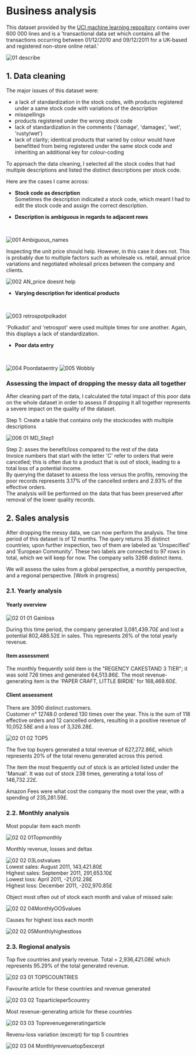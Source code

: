 # Business analysis

This dataset provided by the [UCI machine learning repository](https://archive.ics.uci.edu/dataset/352/online+retail) contains over 600 000 lines and is a 'transactional data set which contains all the transactions occurring between 01/12/2010 and 09/12/2011 for a UK-based and registered non-store online retail.'

![01 describe](https://github.com/user-attachments/assets/bf933324-2ba1-4e0d-977c-106518a2bfe3)

## 1. Data cleaning

The major issues of this dataset were:
- a lack of standardization in the stock codes, with products registered under a same stock code with variations of the description
- misspellings
- products registered under the wrong stock code
- lack of standardization in the comments ('damage', 'damages', 'wet', 'rusty/wet')
- lack of clarity; identical products that varied by colour would have benefitted from being registered under the same stock code and inheriting an additional key for colour-coding

To approach the data cleaning, I selected all the stock codes that had multiple descriptions and listed the distinct descriptions per stock code.

Here are the cases I came across:

- <b>Stock code as description</b>
  <br>Sometimes the description indicated a stock code, which meant I had to edit the stock code and assign the correct description.
  <br>
  
- <b>Description is ambiguous in regards to adjacent rows</b>
<br>

![001 Ambiguous_names](https://github.com/user-attachments/assets/c4d05b88-3a53-453c-9a89-7ab9b40fac7d)

Inspecting the unit price should help. However, in this case it does not. This is probably due to multiple factors such as wholesale vs. retail, annual price variations and negotiated wholesail prices between the company and clients.
<br>

![002 AN_price doesnt help](https://github.com/user-attachments/assets/65e03a9d-55b6-4fc8-b3b9-f46db0306c0a)

- <b>Varying description for identical products</b>
<br>

![003 retrospotpolkadot](https://github.com/user-attachments/assets/c51b8913-6f8e-4dc7-b8b1-ede238ac382c)

'Polkadot' and 'retrospot' were used multiple times for one another. Again, this displays a lack of standardization.

- <b>Poor data entry</b>
<br>

![004 Poordataentry](https://github.com/user-attachments/assets/89e5d39d-b03c-48e5-a058-f45ecab4fbe7)
![005 Wobbly](https://github.com/user-attachments/assets/2732a8c3-9d68-4e11-a084-1a2f0be764d8)

### Assessing the impact of dropping the messy data all together

After cleaning part of the data, I calculated the total impact of this poor data on the whole dataset in order to assess if dropping it all together represents a severe impact on the quality of the dataset.

Step 1: Create a table that contains only the stockcodes with multiple descriptions

![006 01 MD_Step1](https://github.com/user-attachments/assets/d7f2ef68-560e-4018-b6f7-8ad26aa90260)

Step 2: asses the benefit/loss compared to the rest of the data
<br> Invoice numbers that start with the letter 'C' refer to orders that were cancelled; this is often due to a product that is out of stock, leading to a total loss of a potential income.
<br> By querying the dataset to assess the loss versus the profits, removing the poor records represents 3.17% of the cancelled orders and 2.93% of the effective orders.
<br> The analysis will be performed on the data that has been preserved after removal of the lower quality records.

## 2. Sales analysis

After dropping the messy data, we can now perform the analysis.
The time period of this dataset is of 12 months. The query returns 35 distinct countries; upon further inspection, two of them are labeled as 'Unspecified' and 'European Community'. These two labels are connected to 97 rows in total, which we will keep for now.
The company sells 3266 distinct items.

We will assess the sales from a global perspective, a monthly perspective, and a regional perspective. [Work in progress]

### 2.1. Yearly analysis

#### Yearly overview
![02 01 01 Gainloss](https://github.com/user-attachments/assets/c0e8bc62-da90-45e8-9bc8-6ecaa1fbba7b)

During this time period, the company generated 3,081,439.70£ and lost a potential 802,486.52£ in sales. This represents 26% of the total yearly revenue.

#### Item assessment
The monthly frequently sold item is the "REGENCY CAKESTAND 3 TIER"; it was sold 726 times and generated 64,513.86£.
The most revenue-generating item is the 'PAPER CRAFT, LITTLE BIRDIE' for 168,469.60£.

#### Client assessment
There are 3090 distinct customers.
<br>Customer n° 12748.0 ordered 130 times over the year. This is the sum of 118 effective orders and 12 cancelled orders, resulting in a positive revenue of 10,052.58£ and a loss of 3,326.28£.

![02 01 02 TOP5](https://github.com/user-attachments/assets/789092b7-ee18-4885-88d5-8cd34fee5349)

The five top buyers generated a total revenue of 627,272.86£, which represents 20% of the total revenu generated across this period.

The item the most frequently out of stock is an articled listed under the 'Manual'. It was out of stock 238 times, generating a total loss of 146,732.22£.

Amazon Fees were what cost the company the most over the year, with a spending of 235,281.59£.

### 2.2. Monthly analysis

Most popular item each month

![02 02 01Topmonthly](https://github.com/user-attachments/assets/06eab385-0dba-4b07-8f85-cef87ac51514)

Monthly revenue, losses and deltas

![02 02 03Lostvalues](https://github.com/user-attachments/assets/e5b7e049-60ff-44e2-8985-0be0e75177f2)
<br>Lowest sales: August 2011, 143,421.80£
<br>Highest sales: September 2011, 291,653.10£
<br>Lowest loss: April 2011, -21,012.28£
<br>Highest loss: December 2011, -202,970.85£

Object most often out of stock each month and value of missed sale:

![02 02 04MonthlyOOSvalues](https://github.com/user-attachments/assets/e5c8c166-378c-4df8-b40c-cc0b2bd23b81)

Causes for highest loss each month

![02 02 05Monthlyhighestloss](https://github.com/user-attachments/assets/e8e6b322-c82f-4bd6-a636-a16b4b242844)

### 2.3. Regional analysis

Top five countries and yearly revenue. Total = 2,936,421.08£ which represents 95.29% of the total generated revenue.

![02 03 01 TOP5COUNTRIES](https://github.com/user-attachments/assets/7430fa97-9eff-41b7-b920-a802f5b69f82)

Favourite article for these countries and revenue generated

![02 03 02 Toparticleper5country](https://github.com/user-attachments/assets/a2ff20be-edf8-49f2-9519-c361df99e36b)

Most revenue-generating article for these countries

![02 03 03 Toprevenuegeneratingarticle](https://github.com/user-attachments/assets/d8d82a49-e60f-45e9-8185-5013e28b8c1f)

Revenu-loss variation (excerpt) for top 5 countries

![02 03 04 Monthlyrevenuetop5excerpt](https://github.com/user-attachments/assets/96d5b1b8-b827-4bab-a635-489800c53ab7)
